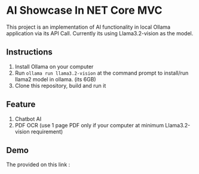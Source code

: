 # AI Showcase In NET Core MVC

This project is an implementation of AI functionality in local Ollama application via its API Call. Currently its using Llama3.2-vision as the model.

## Instructions
1. Install Ollama on your computer
2. Run ```ollama run llama3.2-vision``` at the command prompt to install/run llama2 model in ollama. (its 6GB)
3. Clone this repository, build and run it

## Feature
1. Chatbot AI
2. PDF OCR (use 1 page PDF only if your computer at minimum Llama3.2-vision requirement)

## Demo
The provided on this link : 
